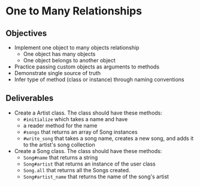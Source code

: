 # One to Many Relationships

## Objectives

* Implement one object to many objects relationship
  * One object has many objects
  * One object belongs to another object
* Practice passing custom objects as arguments to methods
* Demonstrate single source of truth
* Infer type of method (class or instance) through naming conventions

## Deliverables

* Create a Artist class. The class should have these methods:
  * `#initialize` which takes a name and have
  * a reader method for the name
  * `#songs` that returns an array of Song instances
  * `#write_song` that takes a song name, creates a new song, and adds it to the artist's song collection
* Create a Song class. The class should have these methods:
  * `Song#name` that returns a string
  * `Song#artist` that returns an instance of the user class
  * `Song.all` that returns all the Songs created.
  * `Song#artist_name` that returns the name of the song's artist